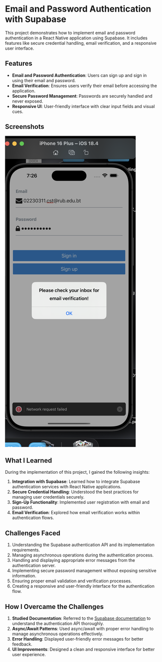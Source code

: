# Email and Password Authentication with Supabase

This project demonstrates how to implement email and password authentication in a React Native application using Supabase. It includes features like secure credential handling, email verification, and a responsive user interface.

## Features

- **Email and Password Authentication**: Users can sign up and sign in using their email and password.
- **Email Verification**: Ensures users verify their email before accessing the application.
- **Secure Password Management**: Passwords are securely handled and never exposed.
- **Responsive UI**: User-friendly interface with clear input fields and visual cues.

## Screenshots

![alt text](images/image1.png)

## What I Learned

During the implementation of this project, I gained the following insights:

1. **Integration with Supabase**: Learned how to integrate Supabase authentication services with React Native applications.
2. **Secure Credential Handling**: Understood the best practices for managing user credentials securely.
3. **Sign-Up Functionality**: Implemented user registration with email and password.
4. **Email Verification**: Explored how email verification works within authentication flows.

## Challenges Faced

1. Understanding the Supabase authentication API and its implementation requirements.
2. Managing asynchronous operations during the authentication process.
3. Handling and displaying appropriate error messages from the authentication server.
4. Implementing secure password management without exposing sensitive information.
5. Ensuring proper email validation and verification processes.
6. Creating a responsive and user-friendly interface for the authentication flow.

## How I Overcame the Challenges

1. **Studied Documentation**: Referred to the [Supabase documentation](https://supabase.com/docs) to understand the authentication API thoroughly.
2. **Async/Await Patterns**: Used async/await with proper error handling to manage asynchronous operations effectively.
3. **Error Handling**: Displayed user-friendly error messages for better feedback.
4. **UI Improvements**: Designed a clean and responsive interface for better user experience.



